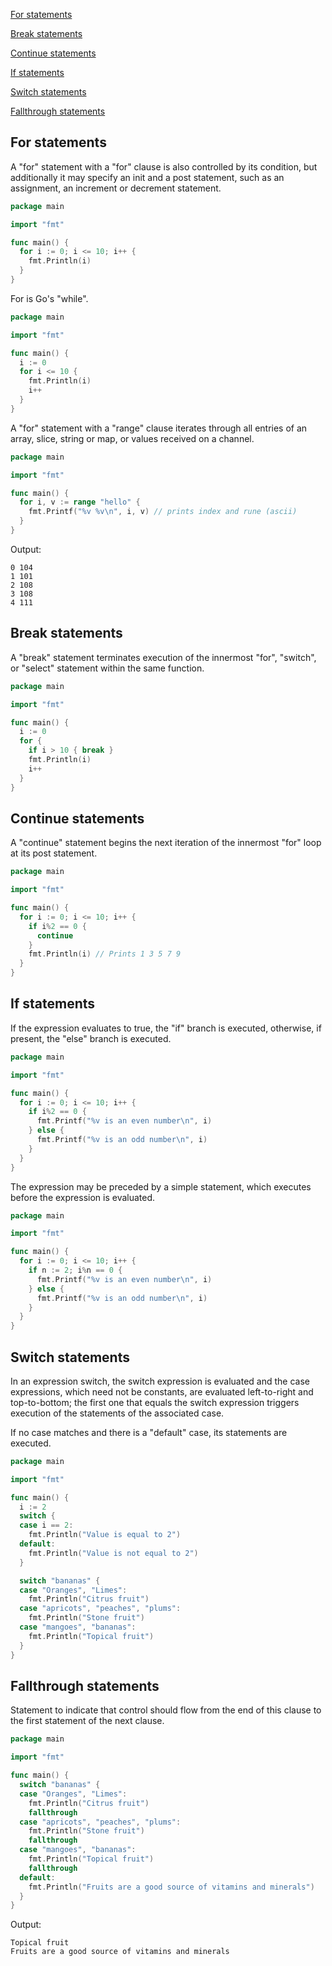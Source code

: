 [For statements](#for-statements)

[Break statements](#break-statements)

[Continue statements](#continue-statements)

[If statements](#if-statements)

[Switch statements](#switch-statements)

[Fallthrough statements](#fallthrough-statements)

## For statements

A "for" statement with a "for" clause is also controlled by its condition, but additionally it may specify an init and a post statement, such as an assignment, an increment or decrement statement.

```go
package main

import "fmt"

func main() {
  for i := 0; i <= 10; i++ {
    fmt.Println(i)
  }
}
```

For is Go's "while".

```go
package main

import "fmt"

func main() {
  i := 0
  for i <= 10 {
    fmt.Println(i)
    i++
  }
}
```

A "for" statement with a "range" clause iterates through all entries of an array, slice, string or map, or values received on a channel.

```go
package main

import "fmt"

func main() {
  for i, v := range "hello" {
    fmt.Printf("%v %v\n", i, v) // prints index and rune (ascii)
  }
}
```

Output:

```text
0 104
1 101
2 108
3 108
4 111
```

## Break statements

A "break" statement terminates execution of the innermost "for", "switch", or "select" statement within the same function.

```go
package main

import "fmt"

func main() {
  i := 0
  for {
    if i > 10 { break }
    fmt.Println(i)
    i++
  }
}
```

## Continue statements

A "continue" statement begins the next iteration of the innermost "for" loop at its post statement.

```go
package main

import "fmt"

func main() {
  for i := 0; i <= 10; i++ {
    if i%2 == 0 {
      continue
    }
    fmt.Println(i) // Prints 1 3 5 7 9
  }
}
```

## If statements

If the expression evaluates to true, the "if" branch is executed, otherwise, if present, the "else" branch is executed.

```go
package main

import "fmt"

func main() {
  for i := 0; i <= 10; i++ {
    if i%2 == 0 {
      fmt.Printf("%v is an even number\n", i)
    } else {
      fmt.Printf("%v is an odd number\n", i)
    }
  }
}
```

The expression may be preceded by a simple statement, which executes before the expression is evaluated.

```go
package main

import "fmt"

func main() {
  for i := 0; i <= 10; i++ {
    if n := 2; i%n == 0 {
      fmt.Printf("%v is an even number\n", i)
    } else {
      fmt.Printf("%v is an odd number\n", i)
    }
  }
}
```

## Switch statements

In an expression switch, the switch expression is evaluated and the case expressions, which need not be constants, are evaluated left-to-right and top-to-bottom; the first one that equals the switch expression triggers execution of the statements of the associated case.

If no case matches and there is a "default" case, its statements are executed.

```go
package main

import "fmt"

func main() {
  i := 2
  switch {
  case i == 2:
    fmt.Println("Value is equal to 2")
  default:
    fmt.Println("Value is not equal to 2")
  }

  switch "bananas" {
  case "Oranges", "Limes":
    fmt.Println("Citrus fruit")
  case "apricots", "peaches", "plums":
    fmt.Println("Stone fruit")
  case "mangoes", "bananas":
    fmt.Println("Topical fruit")
  }
}

```

## Fallthrough statements

Statement to indicate that control should flow from the end of this clause to the first statement of the next clause.

```go
package main

import "fmt"

func main() {
  switch "bananas" {
  case "Oranges", "Limes":
    fmt.Println("Citrus fruit")
    fallthrough
  case "apricots", "peaches", "plums":
    fmt.Println("Stone fruit")
    fallthrough
  case "mangoes", "bananas":
    fmt.Println("Topical fruit")
    fallthrough
  default:
    fmt.Println("Fruits are a good source of vitamins and minerals")
  }
}
```

Output:

```text
Topical fruit
Fruits are a good source of vitamins and minerals
```
